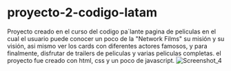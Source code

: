 # proyecto-2-codigo-latam
Proyecto creado en el curso del codigo pa´lante
pagina de peliculas en el cual el usuario puede conocer un poco de la "Network Films"
su misión y su visión, asi mismo ver los cards con diferentes actores famosos, y para finalmente, disfrutar de trailers de peliculas y
varias peliculas completas. el proyecto fue creado con html, css y un poco de javascript.
![Screenshot_4](https://github.com/EduardoV82/proyecto-2-codigo-latam/assets/130419633/408fd95e-62d4-43dd-bf3c-90f7f7ea01f8)
